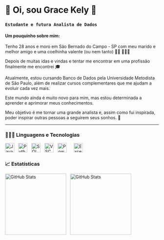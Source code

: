 # 💫 Oi, sou Grace Kely 💫

### **`Estudante e futura Analista de Dados`**

#### Um pouquinho sobre mim: ###

Tenho 28 anos e moro em São Bernado do Campo - SP com meu marido e melhor amigo e uma coelhinha valente (ou nem tanto) 👩🏻 👨🏻🐇

Depois de muitas idas e vindas e tentar me encontrar em uma profissão finalmente me encontrei 🎓

Atualmente, estou cursando Banco de Dados pela Universidade Metodista de São Paulo, além de realizar cursos complementares que me ajudam a evoluir cada vez mais.

Este mundo ainda é muito novo para mim, mas estou determinada a aprender e aprimorar meus conhecimentos. 

Meu objetivo é me tornar uma grande analista e, assim como fui inspirada, poder inspirar outras pessoas a seguirem seus sonhos. 🚀

---
### 👩🏻‍💻 Linguagens e Tecnologias

<img 
    align="left" 
    alt="JavaScript" 
    title="JavaScript"
    width="30px" 
    style="padding-right: 10px;" 
    src="https://cdn.jsdelivr.net/gh/devicons/devicon@latest/icons/javascript/javascript-original.svg" 
/>

<img 
    align="left" 
    alt="Python" 
    title="Python"
    width="30px" 
    style="padding-right: 10px;" 
    src="https://cdn.jsdelivr.net/gh/devicons/devicon@latest/icons/python/python-original.svg"
/>
<img 
    align="left" 
    alt="SQL" 
    title="SQL"
    width="30px" 
    style="padding-right: 10px;" 
    src="https://cdn.jsdelivr.net/gh/devicons/devicon@latest/icons/azuresqldatabase/azuresqldatabase-original.svg"
/>

<img 
    align="left" 
    alt="VSCode" 
    title="VSCode"
    width="30px" 
    style="padding-right: 10px;" 
    src="https://cdn.jsdelivr.net/gh/devicons/devicon@latest/icons/vscode/vscode-original.svg"
/>
<img 
    align="left" 
    alt="Power BI" 
    title="Power BI"
    width="30px" 
    style="padding-right: 20px;" 
    src="https://img.icons8.com/color/48/000000/power-bi.png"
/>
<img 
    align="left" 
    alt="Excel" 
    title="Excel"
    width="30px" 
    style="padding-right: 20px;" 
    src="https://img.icons8.com/color/48/000000/microsoft-excel-2019.png" 
/>

<br/>
<br/>

### 📈 Estatísticas

<p>
  <img 
    align="left" 
    alt="GitHub Stats" 
    height="200" 
    style="padding-right: 10px;" 
    src="https://github-readme-stats.vercel.app/api?username=graacekely&show_icons=true&theme=onedark&include_all_commits=true&locale=pt-br" 
  />

<img 
      align="left" 
      alt="GitHub Stats" 
      height="200" 
      src="https://github-readme-stats.vercel.app/api/top-langs/?username=graacekely&theme=onedark&layout=compact&custom_title=Tecnologias&langs_count=9" 
  />

</p>

